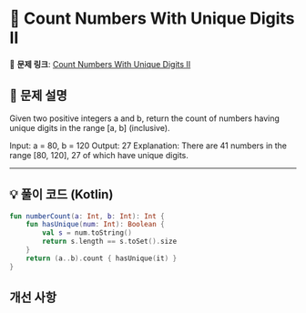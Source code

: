 # 📝 Count Numbers With Unique Digits II

🔗 **문제 링크**: [Count Numbers With Unique Digits II](https://leetcode.com/problems/count-numbers-with-unique-digits-ii/description/)

## 📌 문제 설명  

Given two positive integers a and b, return the count of numbers having unique digits in the range [a, b] (inclusive).

Input: a = 80, b = 120
Output: 27
Explanation: There are 41 numbers in the range [80, 120], 27 of which have unique digits.

---

## 💡 풀이 코드 (Kotlin)
```kotlin
fun numberCount(a: Int, b: Int): Int {
    fun hasUnique(num: Int): Boolean {
        val s = num.toString()
        return s.length == s.toSet().size
    }
    return (a..b).count { hasUnique(it) }
}
```

## 개선 사항

